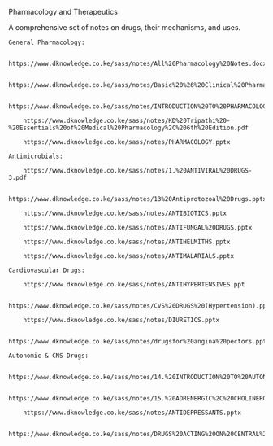 Pharmacology and Therapeutics

A comprehensive set of notes on drugs, their mechanisms, and uses.

    General Pharmacology:

        https://www.dknowledge.co.ke/sass/notes/All%20Pharmacology%20Notes.docx

        https://www.dknowledge.co.ke/sass/notes/Basic%20%26%20Clinical%20Pharmacology%20(%20PDFDrive%20).pdf

        https://www.dknowledge.co.ke/sass/notes/INTRODUCTION%20TO%20PHARMACOLOGY%20AND%20THERAPEUTICS.ppt

        https://www.dknowledge.co.ke/sass/notes/KD%20Tripathi%20-%20Essentials%20of%20Medical%20Pharmacology%2C%206th%20Edition.pdf

        https://www.dknowledge.co.ke/sass/notes/PHARMACOLOGY.pptx

    Antimicrobials:

        https://www.dknowledge.co.ke/sass/notes/1.%20ANTIVIRAL%20DRUGS-3.pdf

        https://www.dknowledge.co.ke/sass/notes/13%20Antiprotozoal%20Drugs.pptx

        https://www.dknowledge.co.ke/sass/notes/ANTIBIOTICS.pptx

        https://www.dknowledge.co.ke/sass/notes/ANTIFUNGAL%20DRUGS.pptx

        https://www.dknowledge.co.ke/sass/notes/ANTIHELMITHS.pptx

        https://www.dknowledge.co.ke/sass/notes/ANTIMALARIALS.pptx

    Cardiovascular Drugs:

        https://www.dknowledge.co.ke/sass/notes/ANTIHYPERTENSIVES.ppt

        https://www.dknowledge.co.ke/sass/notes/CVS%20DRUGS%20(Hypertension).ppt

        https://www.dknowledge.co.ke/sass/notes/DIURETICS.pptx

        https://www.dknowledge.co.ke/sass/notes/drugsfor%20angina%20pectors.ppt

    Autonomic & CNS Drugs:

        https://www.dknowledge.co.ke/sass/notes/14.%20INTRODUCTION%20TO%20AUTONOMIC%20PHARMACOLOGY.pptx

        https://www.dknowledge.co.ke/sass/notes/15.%20ADRENERGIC%2C%20CHOLINERGIC%20AND%20NANC%20NEUROTRANSMITTER%20SYSTEMS.pptx

        https://www.dknowledge.co.ke/sass/notes/ANTIDEPRESSANTS.pptx

        https://www.dknowledge.co.ke/sass/notes/DRUGS%20ACTING%20ON%20CENTRAL%20NERVOUS%20SYSTEM%20(CNS).pdf
